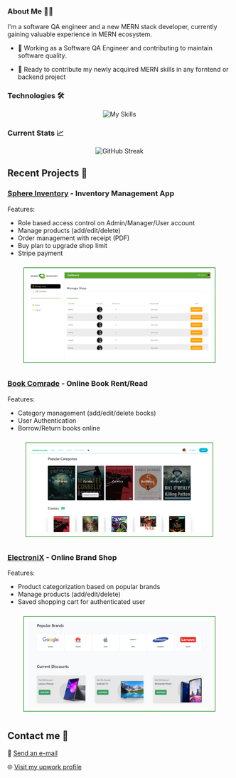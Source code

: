 


<!--
<p align="center">
  <a href="https://github.com/billadin">
    <img src="./github-header2.png">
  </a>
</p>
-->

### About Me :man_technologist:
I'm a software QA engineer and a new MERN stack developer, currently gaining valuable experience in MERN ecosystem.

- :telescope: Working as a Software QA Engineer and contributing to maintain software quality.

- :seedling: Ready to contribute my newly acquired MERN skills in any forntend or backend project


### Technologies :hammer_and_wrench:
<p align="center">
  <a>
    <img src="https://skillicons.dev/icons?i=react,js,java,selenium,nodejs,express,mongodb,firebase,tailwind,html,css&theme=dark" alt="My Skills">
  </a>
</p>

### Current Stats 📈
<p align="center">
  <a>
    <img src="https://github-readme-streak-stats.herokuapp.com?user=billadin&theme=whatsapp-light2&card_width=756" alt="GitHub Streak">
  </a>
</p>

 

## Recent Projects 📌

### [Sphere Inventory](https://inventroy-shop.web.app/) - Inventory Management App

Features:
- Role based access control on Admin/Manager/User account
- Manage products (add/edit/delete)
- Order management with receipt (PDF)
- Buy plan to upgrade shop limit
- Stripe payment

<p align="center">
    <a href="https://github.com/billadin/inventory-management"
    >
      <img width="410" src="./sphere.png"/ style="border: 1px solid green; padding: 10px; margin: 10px;">
    </a>
</p>


### [Book Comrade](https://book-comrade.web.app/) - Online Book Rent/Read

Features:
-  Category management (add/edit/delete books)
- User Authentication
- Borrow/Return books online

<p align="center">
    <a href="https://github.com/billadin/book-comrade">
      <img width="400" src="./bookComrade.png"/ style="border: 1px solid green; padding: 10px; margin: 10px;">
    </a>
</p>

### [ElectroniX](https://electronix-client.web.app/) - Online Brand Shop

Features:
-  Product categorization based on popular brands
- Manage products (add/edit/delete)
- Saved shopping cart for authenticated user

<p align="center">
    <a href="https://github.com/billadin/electronix">
      <img width="410" src="./electrnoiX3.png"/ style="border: 1px solid green; padding: 10px; margin: 10px;">
    </a>
</p>

## Contact me :speech_balloon:



:e-mail: <a href="mailto:mir.billadin4@gmail.com">Send an e-mail</a>

:globe_with_meridians: <a href="https://www.upwork.com/freelancers/~01449a1f318b43c81d">Visit my upwork profile</a>




